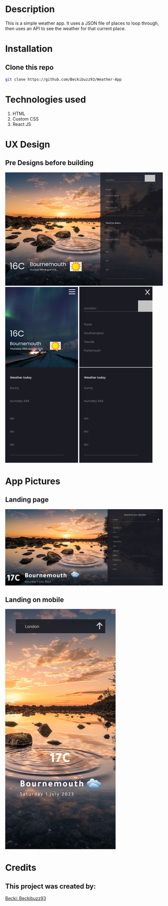 # Description

This is a simple weather app. It uses a JSON file of places to loop through, then uses an API to see the weather for that current place. 

# Installation 

## Clone this repo 
```bash 
git clone https://github.com/Beckibuzz93/Weather-App
```

# Technologies used
1. HTML
2. Custom CSS
3. React JS

# UX Design 
## Pre Designs before building
<img src='./images/WA-1.PNG'> 

<img src='./images/WA-mobile1.PNG'> 
<img src='./images/WA-mobile2.PNG'> 

# App Pictures 

## Landing page
<img src='./images/WA-Landing.PNG'> 

## Landing on mobile
<img src='./images/WA-mobileLanding.PNG'> 

# Credits
## This project was created by: 

[Becki: Beckibuzz93](https://github.com/Beckibuzz93)
